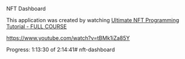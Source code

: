 NFT Dashboard

This application was created by watching 
[Ultimate NFT Programming Tutorial - FULL COURSE
](https://www.youtube.com/watch?v=tBMk1iZa85Y)

https://www.youtube.com/watch?v=tBMk1iZa85Y


Progress:
1:13:30 of 2:14:41# nft-dashboard
